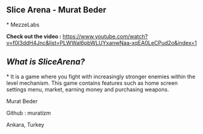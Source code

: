 ## **Slice Arena - Murat Beder**

\* MezzeLabs

**Check out the video :** https://www.youtube.com/watch?v=f0l3ddH4Jnc&list=PLWWal6pbWLUYxanwNaa-xqEA0LeCPud2o&index=1

## ***What is SliceArena?***

\* It is a game where you fight with increasingly stronger enemies within the level mechanism. This game contains features such as home screen settings menu, market, earning money and purchasing weapons.


Murat Beder 

Github : muratizm

Ankara, Turkey
